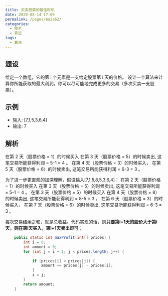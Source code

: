 ```yaml
---
title: 买卖股票的最佳时机
date: 2020-08-14 17:09
permalink: /pages/6a2a62/
categories:
  - 技术
  - 算法
tags:
  - 算法
---
```



## 题设
给定一个数组，它的第 i 个元素是一支给定股票第 i 天的价格。
设计一个算法来计算你所能获取的最大利润。你可以尽可能地完成更多的交易（多次买卖一支股票）。

## 示例
- 输入: [7,1,5,3,6,4]
- 输出: 7

## 解析
在第 2 天（股票价格 = 1）的时候买入
在第 3 天（股票价格 = 5）的时候卖出, 这笔交易所能获得利润 = 5-1 = 4 。
在第 4 天（股票价格 = 3）的时候买入，
在第 5 天（股票价格 = 6）的时候卖出, 这笔交易所能获得利润 = 6-3 = 3 。

为了进一步更直观的加深理解，假设输入[7,1,5,8,5,3,6,4]：
在第 2 天（股票价格 = 1）的时候买入
在第 3 天（股票价格 = 5）的时候卖出, 这笔交易所能获得利润 = 5-1 = 4 。
在第 3 天（股票价格 = 5）的时候买入
在第 4 天（股票价格 = 8）的时候卖出, 这笔交易所能获得利润 = 8-5 = 3 。
在第 6 天（股票价格 = 3）的时候买入，
在第 7 天（股票价格 = 6）的时候卖出, 这笔交易所能获得利润 = 6-3 = 3 。

每次交易结余之和，就是总收益。代码实现的话，则**只要第i+1天的股价大于第i天，则在第i天买入，第i+1天卖出**即可；

```java
    public static int maxProfit(int[] prices) {
        int i = 0;
        int amount = 0;
        for (int j = i + 1; j < prices.length; j++) {
           
            if (prices[i] < prices[j]) {
                amount += prices[j] - prices[i];
            }
            i = j;
        }
        return amount;
    }
```


<Vssue  />